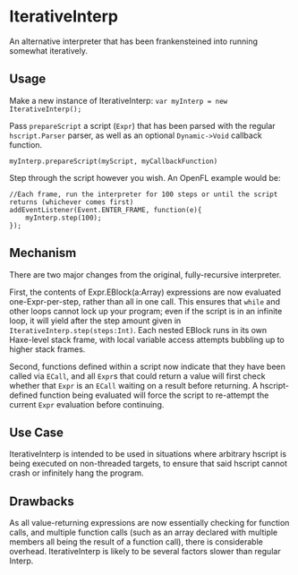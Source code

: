 IterativeInterp
===============

An alternative interpreter that has been frankensteined into running somewhat iteratively. 

Usage
-----

Make a new instance of IterativeInterp:
`var myInterp = new IterativeInterp();`

Pass `prepareScript` a script (`Expr`) that has been parsed with the regular `hscript.Parser` parser, as well as an optional `Dynamic->Void` callback function.

`myInterp.prepareScript(myScript, myCallbackFunction)`

Step through the script however you wish. An OpenFL example would be:
```
//Each frame, run the interpreter for 100 steps or until the script returns (whichever comes first) 
addEventListener(Event.ENTER_FRAME, function(e){
	myInterp.step(100);
});
```

Mechanism
---------
There are two major changes from the original, fully-recursive interpreter.

First, the contents of Expr.EBlock(a:Array<Expr>) expressions are now evaluated one-Expr-per-step, rather than all in one call. This ensures that `while` and other loops cannot lock up your program; even if the script is in an infinite loop, it will yield after the step amount given in `IterativeInterp.step(steps:Int)`. Each nested EBlock runs in its own Haxe-level stack frame, with local variable access attempts bubbling up to higher stack frames. 
	
Second, functions defined within a script now indicate that they have been called via `ECall`, and all `Expr`s that could return a value will first check whether that `Expr` is an `ECall` waiting on a result before returning. A hscript-defined function being evaluated will force the script to re-attempt the current `Expr` evaluation before continuing.

Use Case
--------
IterativeInterp is intended to be used in situations where arbitrary hscript is being executed on non-threaded targets, to ensure that said hscript cannot crash or infinitely hang the program. 

Drawbacks
---------
As all value-returning expressions are now essentially checking for function calls, and multiple function calls (such as an array declared with multiple members all being the result of a function call), there is considerable overhead. IterativeInterp is likely to be several factors slower than regular Interp.
